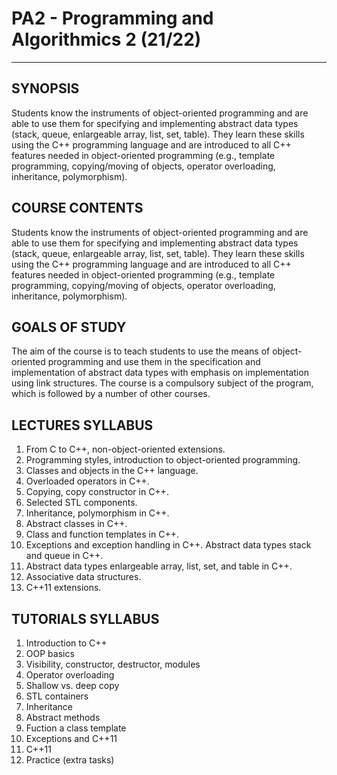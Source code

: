 # PA2 - Programming and Algorithmics 2 (21/22)

***

## SYNOPSIS
Students know the instruments of object-oriented programming and are able to use them for specifying and implementing abstract data types (stack, queue, enlargeable array, list, set, table). They learn these skills using the C++ programming language and are introduced to all C++ features needed in object-oriented programming (e.g., template programming, copying/moving of objects, operator overloading, inheritance, polymorphism).

## COURSE CONTENTS
Students know the instruments of object-oriented programming and are able to use them for specifying and implementing abstract data types (stack, queue, enlargeable array, list, set, table). They learn these skills using the C++ programming language and are introduced to all C++ features needed in object-oriented programming (e.g., template programming, copying/moving of objects, operator overloading, inheritance, polymorphism).

## GOALS OF STUDY
The aim of the course is to teach students to use the means of object-oriented programming and use them in the specification and implementation of abstract data types with emphasis on implementation using link structures. The course is a compulsory subject of the program, which is followed by a number of other courses.

## LECTURES SYLLABUS
1. From C to C++, non-object-oriented extensions.
2. Programming styles, introduction to object-oriented programming.
3. Classes and objects in the C++ language.
4. Overloaded operators in C++.
5. Copying, copy constructor in C++.
6. Selected STL components.
7. Inheritance, polymorphism in C++.
8. Abstract classes in C++.
9. Class and function templates in C++.
10. Exceptions and exception handling in C++. Abstract data
types stack and queue in C++.
11. Abstract data types enlargeable array, list, set, and table in C++.
12. Associative data structures.
13. C++11 extensions.

## TUTORIALS SYLLABUS
1. Introduction to C++
2. OOP basics
3. Visibility, constructor, destructor, modules
4. Operator overloading
5. Shallow vs. deep copy
6. STL containers
7. Inheritance
8. Abstract methods
9. Fuction a class template
10. Exceptions and C++11
11. C++11
12. Practice (extra tasks)